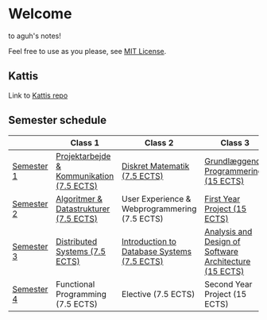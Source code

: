 # Welcome

to aguh's notes!

Feel free to use as you please, see [MIT License](./LICENSE.md).

## Kattis

Link to [Kattis repo](https://github.itu.dk/aguh/kattis)

## Semester schedule

||Class 1|Class 2|Class 3|
|---|---|---|---|
|[Semester 1](SEM_01)|[Projektarbejde & Kommunikation (7.5 ECTS)](SEM_01/BPAK/)|[Diskret Matematik (7.5 ECTS)](SEM_01/DMat/)|[Grundlæggende Programmering (15 ECTS)](SEM_01/GrPro/)|
|[Semester 2](SEM_02)|[Algoritmer & Datastrukturer (7.5 ECTS)](SEM_02/ADS/)|User Experience & Webprogrammering (7.5 ECTS)|[First Year Project (15 ECTS)](SEM_02/BFST/)|
|[Semester 3](website/docs/SEM_03)|[Distributed Systems (7.5 ECTS)](website/docs/SEM_03/DISSYS/)|[Introduction to Database Systems (7.5 ECTS)](website/docs/SEM_03/IDB/)|[Analysis and Design of Software Architecture (15 ECTS)](website/docs/SEM_03/BDSA)|
|[Semester 4](SEM_04)|Functional Programming (7.5 ECTS)|Elective (7.5 ECTS)|Second Year Project (15 ECTS)|

